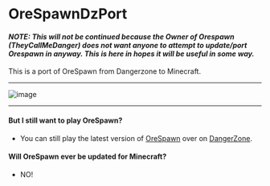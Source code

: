 # OreSpawnDzPort
#### ***_NOTE: This will not be continued because the Owner of Orespawn (TheyCallMeDanger) does not want anyone to attempt to update/port Orespawn in anyway. This is here in hopes it will be useful in some way._***
This is a port of OreSpawn from Dangerzone to Minecraft.

---

![image](https://github.com/jtrent238/OreSpawnDzPort/blob/master/chrome_2018-08-29_20-09-34.png?raw=true)

---

#### But I still want to play OreSpawn?
  - You can still play the latest version of [OreSpawn](http://www.dangerzonegame.net/mods.html#ORESPAWN) over on [DangerZone](http://www.dangerzonegame.net/).
#### Will OreSpawn ever be updated for Minecraft?
  - NO!
